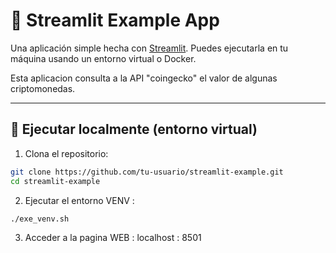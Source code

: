 # 🚀 Streamlit Example App

Una aplicación simple hecha con [Streamlit](https://streamlit.io/). Puedes ejecutarla en tu máquina usando un entorno virtual o Docker.

Esta aplicacion consulta a la API "coingecko" el valor de algunas criptomonedas.

---

## 🧪 Ejecutar localmente (entorno virtual)

1. Clona el repositorio:

```bash
git clone https://github.com/tu-usuario/streamlit-example.git
cd streamlit-example
```

2. Ejecutar el entorno VENV :
```bash
./exe_venv.sh
```
3. Acceder a la pagina WEB :
   localhost : 8501


